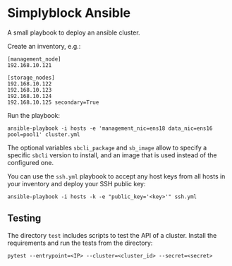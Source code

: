 # Simplyblock Ansible
A small playbook to deploy an ansible cluster.

Create an inventory, e.g.:
```
[management_node]
192.168.10.121

[storage_nodes]
192.168.10.122
192.168.10.123
192.168.10.124
192.168.10.125 secondary=True
```

Run the playbook:
```
ansible-playbook -i hosts -e 'management_nic=ens18 data_nic=ens16 pool=pool1' cluster.yml
```
The optional variables `sbcli_package` and `sb_image` allow to specify a specific `sbcli` version to install, and an image that is used instead of the configured one.

You can use the `ssh.yml` playbook to accept any host keys from all hosts in your inventory and deploy your SSH public key:

```
ansible-playbook -i hosts -k -e "public_key='<key>'" ssh.yml
```

## Testing
The directory `test` includes scripts to test the API of a cluster.
Install the requirements and run the tests from the directory:

```
pytest --entrypoint=<IP> --cluster=<cluster_id> --secret=<secret>
```
